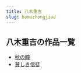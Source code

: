 ```yaml
---
title: 八木重吉
slug: bamuzhongjiad
---
```


## 八木重吉の作品一覧

- [秋の瞳](qiunotongaa)
- [貧しき信徒](pinshikixintuab)
